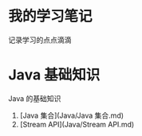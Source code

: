 # 我的学习笔记

记录学习的点点滴滴



# Java 基础知识

Java 的基础知识

1. [Java 集合](Java/Java 集合.md)
2. [Stream API](Java/Stream API.md)

